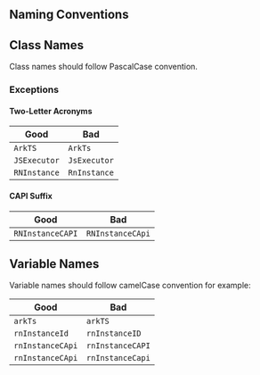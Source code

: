 ## Naming Conventions

## Class Names

Class names should follow PascalCase convention.

### Exceptions

#### Two-Letter Acronyms

| Good         | Bad          |
| ------------ | ------------ |
| `ArkTS`      | `ArkTs`      |
| `JSExecutor` | `JsExecutor` |
| `RNInstance` | `RnInstance` |

#### CAPI Suffix

| Good             | Bad              |
| ---------------- | ---------------- |
| `RNInstanceCAPI` | `RNInstanceCApi` |


## Variable Names

Variable names should follow camelCase convention for example:

| Good             | Bad              |
| ---------------- | ---------------- |
| `arkTs`          | `arkTS`          |
| `rnInstanceId`   | `rnInstanceID`   |
| `rnInstanceCApi` | `rnInstanceCAPI` |
| `rnInstanceCApi` | `rnInstanceCapi` |